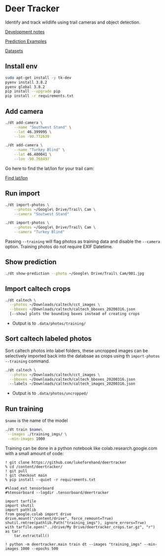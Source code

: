 # Deer Tracker

Identify and track wildlife using trail cameras and object detection.

[Development notes](docs/NOTES.md)

[Prediction Examples](docs/EXAMPLES.md)

[Datasets](docs/DATASETS.md)

## Install env

```bash
sudo apt-get install -y tk-dev
pyenv install 3.8.2
pyenv global 3.8.2
pip install --upgrade pip
pip install -r requirements.txt
```

## Add camera

```bash
./dt add-camera \
    --name "Southwest Stand" \
    --lat 46.399995 \
    --lon -90.772639

./dt add-camera \
    --name "Turkey Blind" \
    --lat 46.400041 \
    --lon -90.768497
```

Go here to find the lat/lon for your trail cam:

[Find lat/lon](https://www.latlong.net/)

## Run import

```bash
./dt import-photos \
    --photos ~/Google\ Drive/Trail\ Cam \
    --camera "Soutwest Stand"

./dt import-photos \
    --photos ~/Google\ Drive/Trail\ Cam \
    --camera "Turkey Blind"
```

Passing `--training` will flag photos as training data and disable the `--camera` option.
Training photos do not require EXIF Datetime.

## Show prediction

```bash
./dt show-prediction --photo ~/Google\ Drive/Trail\ Cam/001.jpg
```

## Import caltech crops

```bash
./dt caltech \
  --photos ~/Downloads/caltech/cct_images \
  --bboxes ~/Downloads/caltech/caltech_bboxes_20200316.json
  [--show] plots the bounding boxes instead of creating crops
```

* Output is to `.data/photos/training/`

## Sort caltech labeled photos

Sort caltech photos into label folders, these uncropped images can be selectively
imported back into the databsae as crops using th `import-photos --training` command.

```bash
./dt caltech \
  --photos ~/Downloads/caltech/cct_images \
  --bboxes ~/Downloads/caltech/caltech_bboxes_20200316.json
  --labels ~/Downloads/caltech/caltech_images_20200316.json
```

* Output is to `.data/photos/uncropped/`

## Run training

`$name` is the name of the model

```bash
./dt train $name\
 --images ./training_imgs/ \
 --min-images 1000
```

Training can be done in a python notebook like colab.research.google.com with a small amount of code:

```notebook
! git clone https://github.com/lukeforehand/deertracker
% cd /content/deertracker/
! git pull
! git checkout main
% pip install --quiet -r requirements.txt

#%load_ext tensorboard
#%tensorboard --logdir .tensorboard/deertracker

import tarfile
import shutil
import pathlib
from google.colab import drive
drive.mount("/content/drive", force_remount=True)
shutil.rmtree(pathlib.Path("training_imgs"), ignore_errors=True)
with tarfile.open("../drive/My Drive/deertracker_crops.tar.gz", "r") as tar:
    tar.extractall()

! python -m deertracker.main train dt --images "training_imgs" --min-images 1000 --epochs 500
```
